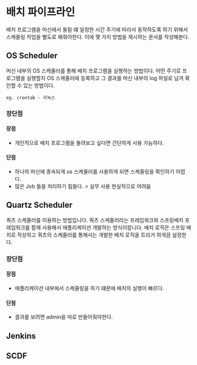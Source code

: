 # 배치 파이프라인
배치 프로그램을 머신에서 돌릴 떄 일정한 시간 주기에 따라서 동작하도록 하기 위해서 스케줄링 작업을 별도로 해줘야한다. 이에 몇 가지 방법을 제시하는 문서를 작성해본다.

## OS Scheduler
머신 내부의 OS 스케줄러를 통해 배치 프로그램을 실행하는 방법이다. 어떤 주기로 프로그램을 실행할지 OS 스케줄러에 등록하고 그 결과를 머신 내부의 log 파일로 남겨 확인할 수 있는 방법이다.
```
eg. crontab - 리눅스
```
### 장단점
#### 장점
* 개인적으로 배치 프로그램을 돌려보고 싶다면 간단하게 사용 가능하다.
#### 단점
* 하나의 머신에 종속되게 os 스케줄러를 사용하게 되면 스케줄링을 확인하기 어렵다.
* 많은 Job 들을 처리하기 힘들다. > 실무 사용 현실적으로 어려움

## Quartz Scheduler
쿼츠 스케줄러를 이용하는 방법입니다. 쿼츠 스케줄러라는 프레임워크와 스프링배치 프레임워크를 함께 사용해서 애플리케이션 개발하는 방식이랍니다. 배치 로직은 스프링 배치로 작성하고 쿼츠의 스케줄러를 통해서는 개발한 배치 로직을 트리거 하게끔 설정한다.

### 장단점
#### 장점
* 애플리케이션 내부에서 스케줄링을 하기 떄문에 배치의 실행이 빠르다.
#### 단점
* 결과를 보려면 admin을 따로 만들어줘야한다.

## Jenkins

## SCDF